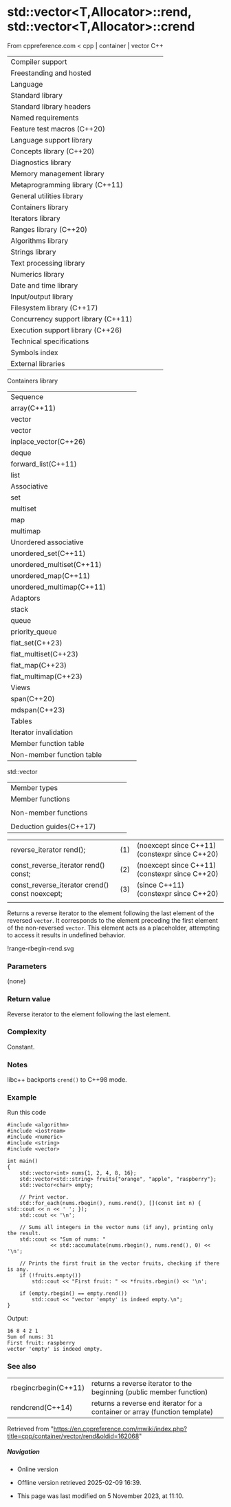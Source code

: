 # std::vector<T,Allocator>::rend, std::vector<T,Allocator>::crend

From cppreference.com
< cpp‎ | container‎ | vector
C++

|  |  |  |  |  |
| --- | --- | --- | --- | --- |
| Compiler support | | | | |
| Freestanding and hosted | | | | |
| Language | | | | |
| Standard library | | | | |
| Standard library headers | | | | |
| Named requirements | | | | |
| Feature test macros (C++20) | | | | |
| Language support library | | | | |
| Concepts library (C++20) | | | | |
| Diagnostics library | | | | |
| Memory management library | | | | |
| Metaprogramming library (C++11) | | | | |
| General utilities library | | | | |
| Containers library | | | | |
| Iterators library | | | | |
| Ranges library (C++20) | | | | |
| Algorithms library | | | | |
| Strings library | | | | |
| Text processing library | | | | |
| Numerics library | | | | |
| Date and time library | | | | |
| Input/output library | | | | |
| Filesystem library (C++17) | | | | |
| Concurrency support library (C++11) | | | | |
| Execution support library (C++26) | | | | |
| Technical specifications | | | | |
| Symbols index | | | | |
| External libraries | | | | |

Containers library

|  |  |  |  |  |
| --- | --- | --- | --- | --- |
| Sequence | | | | |
| array(C++11) | | | | |
| vector | | | | |
| vector<bool> | | | | |
| inplace_vector(C++26) | | | | |
| deque | | | | |
| forward_list(C++11) | | | | |
| list | | | | |
| Associative | | | | |
| set | | | | |
| multiset | | | | |
| map | | | | |
| multimap | | | | |
| Unordered associative | | | | |
| unordered_set(C++11) | | | | |
| unordered_multiset(C++11) | | | | |
| unordered_map(C++11) | | | | |
| unordered_multimap(C++11) | | | | |
| Adaptors | | | | |
| stack | | | | |
| queue | | | | |
| priority_queue | | | | |
| flat_set(C++23) | | | | |
| flat_multiset(C++23) | | | | |
| flat_map(C++23) | | | | |
| flat_multimap(C++23) | | | | |
| Views | | | | |
| span(C++20) | | | | |
| mdspan(C++23) | | | | |
| Tables | | | | |
| Iterator invalidation | | | | |
| Member function table | | | | |
| Non-member function table | | | | |

std::vector

|  |  |  |  |  |
| --- | --- | --- | --- | --- |
| Member types | | | | |
| Member functions | | | | |
| |  |  |  |  |  | | --- | --- | --- | --- | --- | | vector::vector | | | | | | vector::~vector | | | | | | vector::operator= | | | | | | vector::assign | | | | | | vector::assign_range(C++23) | | | | | | vector::get_allocator | | | | | | Element access | | | | | | [vector::operator[]](operator_at.html "cpp/container/vector/operator at") | | | | | | vector::at | | | | | | vector::data | | | | | | vector::front | | | | | | vector::back | | | | | | Iterators | | | | | | vector::beginvector::cbegin(C++11) | | | | | | vector::endvector::cend(C++11) | | | | | | vector::rbeginvector::crbegin(C++11) | | | | | | ****vector::rendvector::crend****(C++11) | | | | | | |  |  |  |  |  | | --- | --- | --- | --- | --- | | Capacity | | | | | | vector::empty | | | | | | vector::size | | | | | | vector::max_size | | | | | | vector::reserve | | | | | | vector::capacity | | | | | | vector::shrink_to_fit(DR\*) | | | | | | Modifiers | | | | | | vector::clear | | | | | | vector::erase | | | | | | vector::insert | | | | | | vector::insert_range(C++23) | | | | | | vector::append_range(C++23) | | | | | | vector::emplace(C++11) | | | | | | vector::emplace_back(C++11) | | | | | | vector::push_back | | | | | | vector::pop_back | | | | | | vector::resize | | | | | | vector::swap | | | | | |  | | | | | |  | | | | | |
| Non-member functions | | | | |
| |  |  |  |  |  | | --- | --- | --- | --- | --- | | operator==operator<=>(C++20) | | | | | | swap(std::vector) | | | | | | erase(std::vector)erase_if(std::vector)(C++20)(C++20) | | | | | | |  |  |  |  |  | | --- | --- | --- | --- | --- | | operator!=operator<operator>operator<=operator>=(until C++20)(until C++20)(until C++20)(until C++20)(until C++20) | | | | | |
| Deduction guides(C++17) | | | | |

|  |  |  |
| --- | --- | --- |
| reverse_iterator rend(); | (1) | (noexcept since C++11) (constexpr since C++20) |
| const_reverse_iterator rend() const; | (2) | (noexcept since C++11) (constexpr since C++20) |
| const_reverse_iterator crend() const noexcept; | (3) | (since C++11)  (constexpr since C++20) |
|  |  |  |

Returns a reverse iterator to the element following the last element of the reversed `vector`. It corresponds to the element preceding the first element of the non-reversed `vector`. This element acts as a placeholder, attempting to access it results in undefined behavior.

!range-rbegin-rend.svg

### Parameters

(none)

### Return value

Reverse iterator to the element following the last element.

### Complexity

Constant.

### Notes

libc++ backports `crend()` to C++98 mode.

### Example

Run this code

```
#include <algorithm>
#include <iostream>
#include <numeric>
#include <string>
#include <vector>
 
int main()
{
    std::vector<int> nums{1, 2, 4, 8, 16};
    std::vector<std::string> fruits{"orange", "apple", "raspberry"};
    std::vector<char> empty;
 
    // Print vector.
    std::for_each(nums.rbegin(), nums.rend(), [](const int n) { std::cout << n << ' '; });
    std::cout << '\n';
 
    // Sums all integers in the vector nums (if any), printing only the result.
    std::cout << "Sum of nums: "
              << std::accumulate(nums.rbegin(), nums.rend(), 0) << '\n';
 
    // Prints the first fruit in the vector fruits, checking if there is any.
    if (!fruits.empty())
        std::cout << "First fruit: " << *fruits.rbegin() << '\n';
 
    if (empty.rbegin() == empty.rend())
        std::cout << "vector 'empty' is indeed empty.\n";
}

```

Output:

```
16 8 4 2 1
Sum of nums: 31
First fruit: raspberry
vector 'empty' is indeed empty.

```

### See also

|  |  |
| --- | --- |
| rbegincrbegin(C++11) | returns a reverse iterator to the beginning   (public member function) |
| rendcrend(C++14) | returns a reverse end iterator for a container or array   (function template) |

Retrieved from "<https://en.cppreference.com/mwiki/index.php?title=cpp/container/vector/rend&oldid=162068>"

##### Navigation

- Online version
- Offline version retrieved 2025-02-09 16:39.

- This page was last modified on 5 November 2023, at 11:10.